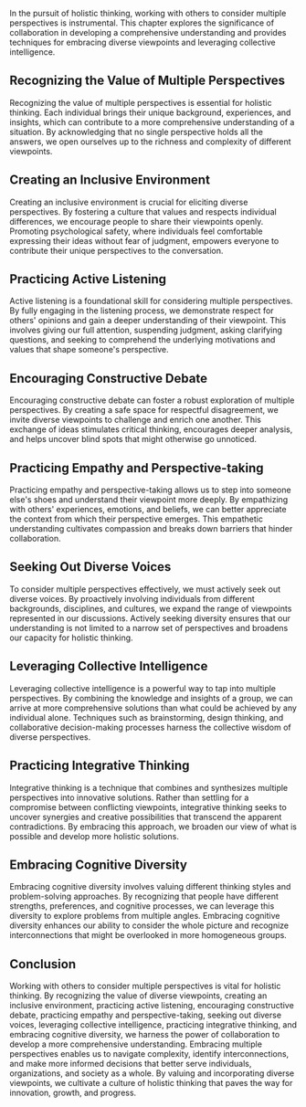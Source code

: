 
In the pursuit of holistic thinking, working with others to consider multiple perspectives is instrumental. This chapter explores the significance of collaboration in developing a comprehensive understanding and provides techniques for embracing diverse viewpoints and leveraging collective intelligence.

Recognizing the Value of Multiple Perspectives
----------------------------------------------

Recognizing the value of multiple perspectives is essential for holistic thinking. Each individual brings their unique background, experiences, and insights, which can contribute to a more comprehensive understanding of a situation. By acknowledging that no single perspective holds all the answers, we open ourselves up to the richness and complexity of different viewpoints.

Creating an Inclusive Environment
---------------------------------

Creating an inclusive environment is crucial for eliciting diverse perspectives. By fostering a culture that values and respects individual differences, we encourage people to share their viewpoints openly. Promoting psychological safety, where individuals feel comfortable expressing their ideas without fear of judgment, empowers everyone to contribute their unique perspectives to the conversation.

Practicing Active Listening
---------------------------

Active listening is a foundational skill for considering multiple perspectives. By fully engaging in the listening process, we demonstrate respect for others' opinions and gain a deeper understanding of their viewpoint. This involves giving our full attention, suspending judgment, asking clarifying questions, and seeking to comprehend the underlying motivations and values that shape someone's perspective.

Encouraging Constructive Debate
-------------------------------

Encouraging constructive debate can foster a robust exploration of multiple perspectives. By creating a safe space for respectful disagreement, we invite diverse viewpoints to challenge and enrich one another. This exchange of ideas stimulates critical thinking, encourages deeper analysis, and helps uncover blind spots that might otherwise go unnoticed.

Practicing Empathy and Perspective-taking
-----------------------------------------

Practicing empathy and perspective-taking allows us to step into someone else's shoes and understand their viewpoint more deeply. By empathizing with others' experiences, emotions, and beliefs, we can better appreciate the context from which their perspective emerges. This empathetic understanding cultivates compassion and breaks down barriers that hinder collaboration.

Seeking Out Diverse Voices
--------------------------

To consider multiple perspectives effectively, we must actively seek out diverse voices. By proactively involving individuals from different backgrounds, disciplines, and cultures, we expand the range of viewpoints represented in our discussions. Actively seeking diversity ensures that our understanding is not limited to a narrow set of perspectives and broadens our capacity for holistic thinking.

Leveraging Collective Intelligence
----------------------------------

Leveraging collective intelligence is a powerful way to tap into multiple perspectives. By combining the knowledge and insights of a group, we can arrive at more comprehensive solutions than what could be achieved by any individual alone. Techniques such as brainstorming, design thinking, and collaborative decision-making processes harness the collective wisdom of diverse perspectives.

Practicing Integrative Thinking
-------------------------------

Integrative thinking is a technique that combines and synthesizes multiple perspectives into innovative solutions. Rather than settling for a compromise between conflicting viewpoints, integrative thinking seeks to uncover synergies and creative possibilities that transcend the apparent contradictions. By embracing this approach, we broaden our view of what is possible and develop more holistic solutions.

Embracing Cognitive Diversity
-----------------------------

Embracing cognitive diversity involves valuing different thinking styles and problem-solving approaches. By recognizing that people have different strengths, preferences, and cognitive processes, we can leverage this diversity to explore problems from multiple angles. Embracing cognitive diversity enhances our ability to consider the whole picture and recognize interconnections that might be overlooked in more homogeneous groups.

Conclusion
----------

Working with others to consider multiple perspectives is vital for holistic thinking. By recognizing the value of diverse viewpoints, creating an inclusive environment, practicing active listening, encouraging constructive debate, practicing empathy and perspective-taking, seeking out diverse voices, leveraging collective intelligence, practicing integrative thinking, and embracing cognitive diversity, we harness the power of collaboration to develop a more comprehensive understanding. Embracing multiple perspectives enables us to navigate complexity, identify interconnections, and make more informed decisions that better serve individuals, organizations, and society as a whole. By valuing and incorporating diverse viewpoints, we cultivate a culture of holistic thinking that paves the way for innovation, growth, and progress.
